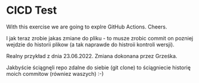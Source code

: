# CICD Test
With this exercise we are going to explre GitHub Actions. Cheers.

I jak teraz zrobie jakas zmiane do pliku - to musze zrobic commit
on pozniej wejdzie do historii plikow (a tak naprawde do histroii kontroli wersji).

Realny przykład z dnia 23.06.2022.
Zmiana dokonana przez Grześka.

Jakbyście ściągnęli repo zdalne do siebie (git clone) to ściągniecie historię moich commitow (równiez waszych) :-)